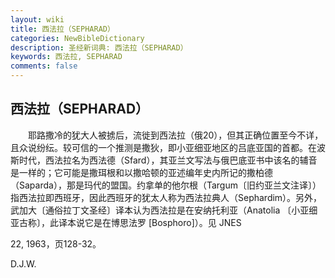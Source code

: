 ```yaml
---
layout: wiki
title: 西法拉（SEPHARAD）
categories: NewBibleDictionary
description: 圣经新词典: 西法拉（SEPHARAD）
keywords: 西法拉, SEPHARAD
comments: false
---
```


## 西法拉（SEPHARAD）

　　耶路撒冷的犹大人被掳后，流徙到西法拉（俄20），但其正确位置至今不详，且众说纷纭。较可信的一个推测是撒狄，即小亚细亚地区的吕底亚国的首都。在波斯时代，西法拉名为西法德（Sfard），其亚兰文写法与俄巴底亚书中该名的辅音是一样的；它可能是撒珥根和以撒哈顿的亚述编年史内所记的撒柏德（Saparda），那是玛代的盟国。约拿单的他尔根（Targum〔旧约亚兰文注译〕）指西法拉即西班牙，因此西班牙的犹太人称为西法拉典人（Sephardim）。另外，武加大〔通俗拉丁文圣经〕译本认为西法拉是在安纳托利亚（Anatolia 〔小亚细亚古称〕，此译本说它是在博思法罗 [Bosphoro]）。见 JNES

22, 1963，页128-32。

D.J.W.








